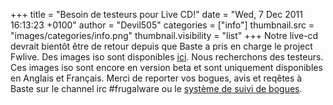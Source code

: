 +++
title = "Besoin de testeurs pour Live CD!"
date = "Wed, 7 Dec 2011 16:13:23 +0100"
author = "Devil505"
categories = ["info"]
thumbnail.src = "images/categories/info.png"
thumbnail.visibility = "list"
+++
Notre live-cd devrait bientôt être de retour depuis que Baste a pris en charge le project Fwlive. Des images iso sont disponibles [ici](http://ftp.frugalware.org/pub/other/people/baste/livecd/).
 Nous recherchons des testeurs. Ces images iso sont encore en version beta et sont uniquement disponibles en Anglais et Français. Merci de reporter vos bogues, avis et reqêtes à Baste sur le channel irc #frugalware ou le [système de suivi de bogues](http://bugs.frugalware.org).